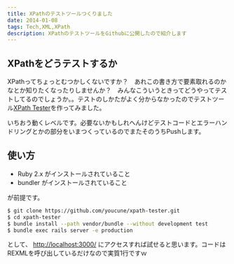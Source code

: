 ```yaml
---
title: XPathのテストツールつくりました
date: 2014-01-08
tags: Tech,XML,XPath
description: XPathのテストツールをGithubに公開したので紹介します
---
```


## XPathをどうテストするか

XPathってちょっとむつかしくないですか？　あれこの書き方で要素取れるのかなとか知りたくなったりしませんか？　みんなこういうときってどうやってテストしてるのでしょうか。。テストのしかたがよく分からなかったのでテストツール[XPath Tester](https://github.com/youcune/xpath-tester/)を作ってみました。

いちおう動くレベルです。必要ないかもしれへんけどテストコードとエラーハンドリングとかの部分をいまつくっているのでまたそのうちPushします。

## 使い方

* Ruby 2.x がインストールされていること
* bundler がインストールされていること

が前提です。    

```bash
$ git clone https://github.com/youcune/xpath-tester.git
$ cd xpath-tester
$ bundle install --path vendor/bundle --without development test
$ bundle exec rails server -e production
```

として、 [http://localhost:3000/](http://localhost:3000/) にアクセスすれば試せると思います。コードはREXMLを呼び出しているだけなので実質1行ですｗ
